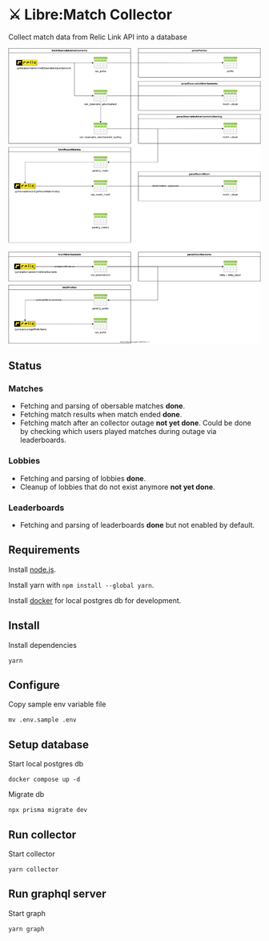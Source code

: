 # ⚔️ Libre:Match Collector

Collect match data from Relic Link API into a database

<img src="architecture/flow.svg">

## Status

### Matches

- Fetching and parsing of obersable matches **done**.
- Fetching match results when match ended **done**.
- Fetching match after an collector outage **not yet done**. Could be done by checking which users played matches during outage via leaderboards.

### Lobbies

- Fetching and parsing of lobbies **done**.
- Cleanup of lobbies that do not exist anymore **not yet done**.

### Leaderboards

- Fetching and parsing of leaderboards **done** but not enabled by default.

## Requirements

Install [node.js](https://nodejs.org/).

Install yarn with `npm install --global yarn`.

Install [docker](https://docs.docker.com/get-docker/) for local postgres db for development.

## Install

Install dependencies

    yarn

## Configure

Copy sample env variable file

    mv .env.sample .env

## Setup database

Start local postgres db

    docker compose up -d

Migrate db

    npx prisma migrate dev

## Run collector

Start collector

    yarn collector

## Run graphql server

Start graph

    yarn graph

